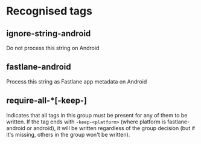 # Recognised tags
## ignore-string-android
Do not process this string on Android
## fastlane-android
Process this string as Fastlane app metadata on Android
## require-all-*\[-keep-<platform>]
Indicates that all tags in this group must be present for any of them to be written.
If the tag ends with `-keep-<platform>` (where platform is fastlane-android or android),
it will be written regardless of the group decision
(but if it's missing, others in the group won't be written).
